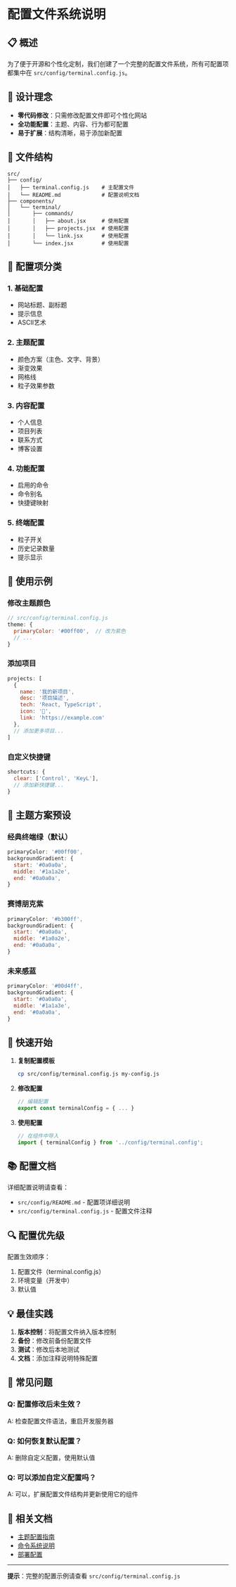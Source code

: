 # 配置文件系统说明

## 📋 概述

为了便于开源和个性化定制，我们创建了一个完整的配置文件系统，所有可配置项都集中在 `src/config/terminal.config.js`。

## 🎯 设计理念

- **零代码修改**：只需修改配置文件即可个性化网站
- **全功能配置**：主题、内容、行为都可配置
- **易于扩展**：结构清晰，易于添加新配置

## 📁 文件结构

```
src/
├── config/
│   ├── terminal.config.js    # 主配置文件
│   └── README.md             # 配置说明文档
├── components/
│   └── terminal/
│       ├── commands/
│       │   ├── about.jsx     # 使用配置
│       │   ├── projects.jsx  # 使用配置
│       │   └── link.jsx      # 使用配置
│       └── index.jsx         # 使用配置
```

## 🔧 配置项分类

### 1. 基础配置
- 网站标题、副标题
- 提示信息
- ASCII艺术

### 2. 主题配置
- 颜色方案（主色、文字、背景）
- 渐变效果
- 网格线
- 粒子效果参数

### 3. 内容配置
- 个人信息
- 项目列表
- 联系方式
- 博客设置

### 4. 功能配置
- 启用的命令
- 命令别名
- 快捷键映射

### 5. 终端配置
- 粒子开关
- 历史记录数量
- 提示显示

## 📝 使用示例

### 修改主题颜色

```javascript
// src/config/terminal.config.js
theme: {
  primaryColor: '#00ff00',  // 改为紫色
  // ...
}
```

### 添加项目

```javascript
projects: [
  {
    name: '我的新项目',
    desc: '项目描述',
    tech: 'React, TypeScript',
    icon: '🚀',
    link: 'https://example.com'
  },
  // 添加更多项目...
]
```

### 自定义快捷键

```javascript
shortcuts: {
  clear: ['Control', 'KeyL'],
  // 添加新快捷键...
}
```

## 🎨 主题方案预设

### 经典终端绿（默认）

```javascript
primaryColor: '#00ff00',
backgroundGradient: {
  start: '#0a0a0a',
  middle: '#1a1a2e',
  end: '#0a0a0a',
}
```

### 赛博朋克紫

```javascript
primaryColor: '#b300ff',
backgroundGradient: {
  start: '#0a0a0a',
  middle: '#1a0a2e',
  end: '#0a0a0a',
}
```

### 未来感蓝

```javascript
primaryColor: '#00d4ff',
backgroundGradient: {
  start: '#0a0a0a',
  middle: '#1a1a3e',
  end: '#0a0a0a',
}
```

## 🚀 快速开始

1. **复制配置模板**
   ```bash
   cp src/config/terminal.config.js my-config.js
   ```

2. **修改配置**
   ```javascript
   // 编辑配置
   export const terminalConfig = { ... }
   ```

3. **使用配置**
   ```javascript
   // 在组件中导入
   import { terminalConfig } from '../config/terminal.config';
   ```

## 📚 配置文档

详细配置说明请查看：
- `src/config/README.md` - 配置项详细说明
- `src/config/terminal.config.js` - 配置文件注释

## 🔍 配置优先级

配置生效顺序：
1. 配置文件（terminal.config.js）
2. 环境变量（开发中）
3. 默认值

## 💡 最佳实践

1. **版本控制**：将配置文件纳入版本控制
2. **备份**：修改前备份配置文件
3. **测试**：修改后本地测试
4. **文档**：添加注释说明特殊配置

## 🐛 常见问题

### Q: 配置修改后未生效？
A: 检查配置文件语法，重启开发服务器

### Q: 如何恢复默认配置？
A: 删除自定义配置，使用默认值

### Q: 可以添加自定义配置吗？
A: 可以，扩展配置文件结构并更新使用它的组件

## 📖 相关文档

- [主题配置指南](./主题配置指南.md)
- [命令系统说明](./命令系统说明.md)
- [部署配置](./部署配置.md)

---

**提示**：完整的配置示例请查看 `src/config/terminal.config.js`

